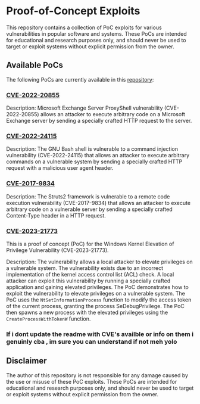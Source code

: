 # Proof-of-Concept Exploits

This repository contains a collection of PoC exploits for various vulnerabilities in popular software and systems. These PoCs are intended for educational and research purposes only, and should never be used to target or exploit systems without explicit permission from the owner.

## Available PoCs

The following PoCs are currently available in this [repository](https://github.com/SirCryptic/PoC):

### [CVE-2022-20855](https://cve.mitre.org/cgi-bin/cvename.cgi?name=CVE-2022-20855)

Description: Microsoft Exchange Server ProxyShell vulnerability (CVE-2022-20855) allows an attacker to execute arbitrary code on a Microsoft Exchange server by sending a specially crafted HTTP request to the server.

### [CVE-2022-24115](https://cve.mitre.org/cgi-bin/cvename.cgi?name=CVE-2022-24115)

Description: The GNU Bash shell is vulnerable to a command injection vulnerability (CVE-2022-24115) that allows an attacker to execute arbitrary commands on a vulnerable system by sending a specially crafted HTTP request with a malicious user agent header.

### [CVE-2017-9834](https://cve.mitre.org/cgi-bin/cvename.cgi?name=CVE-2017-9834)

Description: The Struts2 framework is vulnerable to a remote code execution vulnerability (CVE-2017-9834) that allows an attacker to execute arbitrary code on a vulnerable server by sending a specially crafted Content-Type header in a HTTP request.

### [CVE-2023-21773](https://cve.mitre.org/cgi-bin/cvename.cgi?name=CVE-2023-21773)

This is a proof of concept (PoC) for the Windows Kernel Elevation of Privilege Vulnerability (CVE-2023-21773).

Description: The vulnerability allows a local attacker to elevate privileges on a vulnerable system. The vulnerability exists due to an incorrect implementation of the kernel access control list (ACL) check. A local attacker can exploit this vulnerability by running a specially crafted application and gaining elevated privileges.
The PoC demonstrates how to exploit the vulnerability to elevate privileges on a vulnerable system. The PoC uses the `NtSetInformationProcess` function to modify the access token of the current process, granting the process SeDebugPrivilege. The PoC then spawns a new process with the elevated privileges using the `CreateProcessWithTokenW` function.

### If i dont update the readme with CVE's availble or info on them i genuinly cba , im sure you can understand if not meh yolo

## Disclaimer

The author of this repository is not responsible for any damage caused by the use or misuse of these PoC exploits. These PoCs are intended for educational and research purposes only, and should never be used to target or exploit systems without explicit permission from the owner.
